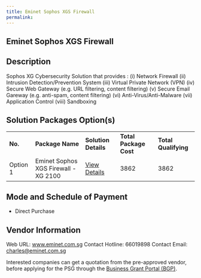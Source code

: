 ```yaml
---
title: Eminet Sophos XGS Firewall
permalink: 
---
```


## Eminet Sophos XGS Firewall

## Description

Sophos XG Cybersecurity Solution that provides :
(i) Network Firewall
(ii) Intrusion Detection/Prevention System
(iii) Virtual Private Network (VPN)
(iv) Secure Web Gateway (e.g. URL filtering, content filtering)
(v) Secure Email Gareway (e.g. anti-spam, content filtering)
(vi) Anti-Virus/Anti-Malware
(vii) Application Control
(viii) Sandboxing

## Solution Packages Option(s)

<table>
<tr>
<td><b>No.</b></td>
<td><b>Package Name</b></td>
<td><b>Solution Details</b></td>
<td><b>Total Package Cost</b></td>
<td><b>Total Qualifying</b></td>
</tr>
<tr>
<td>Option 1</td>
<td>Eminet Sophos XGS Firewall - XG 2100</td>
<td><a href='https://www.gobusiness.gov.sg/images/psg/Desensitised_Eminet_Annex_3_CR_wef_6_Jan_2022_Part_3.pdf'>View Details</a></td>
<td>3862</td>
<td>3862</td>
</tr>
</table>

## Mode and Schedule of Payment

 - Direct Purchase

## Vendor Information

 Web URL: www.eminet.com.sg 
Contact Hotline: 66019898 
Contact Email: charles@eminet.com.sg 


Interested companies can get a quotation from the pre-approved vendor, before applying for the PSG through the <a href='https://www.businessgrants.gov.sg/'>Business Grant Portal (BGP)</a>.
